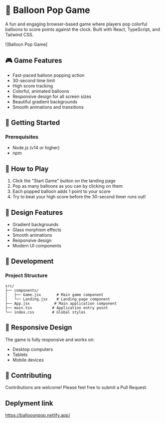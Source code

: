 # 🎈 Balloon Pop Game

A fun and engaging browser-based game where players pop colorful balloons to score points against the clock. Built with React, TypeScript, and Tailwind CSS.

![Balloon Pop Game] 

## 🎮 Game Features

- Fast-paced balloon popping action
- 30-second time limit
- High score tracking
- Colorful, animated balloons
- Responsive design for all screen sizes
- Beautiful gradient backgrounds
- Smooth animations and transitions

## 🚀 Getting Started

### Prerequisites

- Node.js (v14 or higher)
- npm 


## 🎯 How to Play

1. Click the "Start Game" button on the landing page
2. Pop as many balloons as you can by clicking on them
3. Each popped balloon adds 1 point to your score
4. Try to beat your high score before the 30-second timer runs out!



## 🎨 Design Features

- Gradient backgrounds
- Glass morphism effects
- Smooth animations
- Responsive design
- Modern UI components

## 🔧 Development



### Project Structure

```
src/
├── components/
│   ├── Game.jsx       # Main game component
│   └── Landing.jsx    # Landing page component
├── App.jsx           # Main application component
├── main.tsx         # Application entry point
└── index.css        # Global styles
```

## 📱 Responsive Design

The game is fully responsive and works on:
- Desktop computers
- Tablets
- Mobile devices

## 🤝 Contributing

Contributions are welcome! Please feel free to submit a Pull Request.



## Deplyment link

https://ballooonpop.netlify.app/
